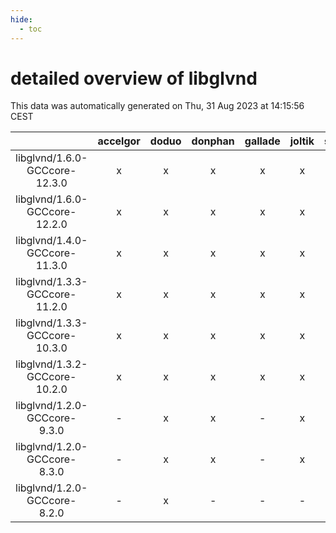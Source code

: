 ```yaml
---
hide:
  - toc
---
```


detailed overview of libglvnd
=============================


This data was automatically generated on Thu, 31 Aug 2023 at 14:15:56 CEST  

| |accelgor|doduo|donphan|gallade|joltik|skitty|swalot|victini|
| :---: | :---: | :---: | :---: | :---: | :---: | :---: | :---: | :---: |
|libglvnd/1.6.0-GCCcore-12.3.0|x|x|x|x|x|x|x|x|
|libglvnd/1.6.0-GCCcore-12.2.0|x|x|x|x|x|x|x|x|
|libglvnd/1.4.0-GCCcore-11.3.0|x|x|x|x|x|x|x|x|
|libglvnd/1.3.3-GCCcore-11.2.0|x|x|x|x|x|x|x|x|
|libglvnd/1.3.3-GCCcore-10.3.0|x|x|x|x|x|x|x|x|
|libglvnd/1.3.2-GCCcore-10.2.0|x|x|x|x|x|x|x|x|
|libglvnd/1.2.0-GCCcore-9.3.0|-|x|x|-|x|x|x|x|
|libglvnd/1.2.0-GCCcore-8.3.0|-|x|x|-|x|x|-|x|
|libglvnd/1.2.0-GCCcore-8.2.0|-|x|-|-|-|-|x|-|
